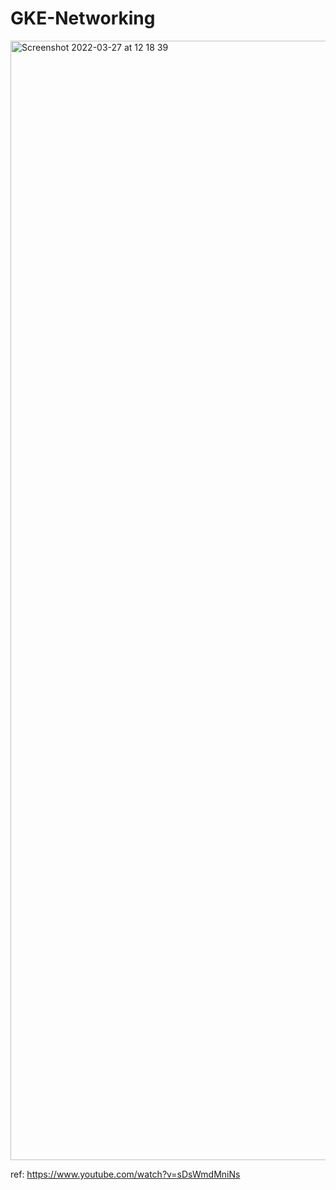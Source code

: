 # GKE-Networking

<img width="1791" alt="Screenshot 2022-03-27 at 12 18 39" src="https://user-images.githubusercontent.com/37524392/160270175-a8ec74d3-6254-469e-b81b-0ea2e7bf2578.png">


ref: https://www.youtube.com/watch?v=sDsWmdMniNs
